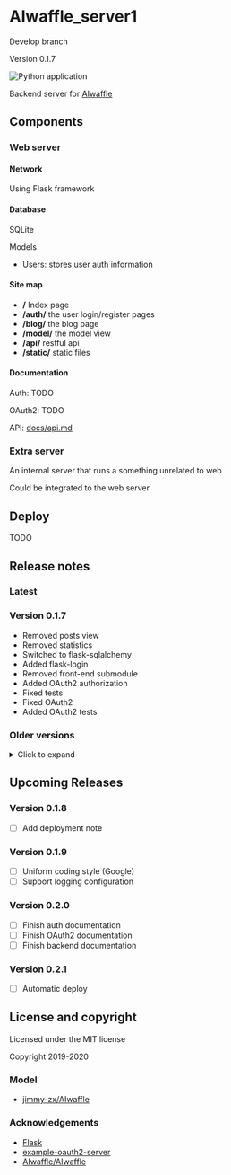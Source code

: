 # AIwaffle_server1

Develop branch

Version 0.1.7

![Python application](https://github.com/AIwaffle/AIwaffle_Server1/workflows/Python%20application/badge.svg?branch=dev)

Backend server for [AIwaffle](https://github.com/AIwaffle)

## Components

### Web server

#### Network

Using Flask framework

#### Database

SQLite

Models
 - Users: stores user auth information
 
#### Site map

 - **/** Index page
 - **/auth/** the user login/register pages
 - **/blog/** the blog page
 - **/model/** the model view
 - **/api/** restful api
 - **/static/** static files
#### Documentation

Auth: TODO

OAuth2: TODO

API: [docs/api.md](docs/api.md)

 
### Extra server

An internal server that runs a something unrelated to web

Could be integrated to the web server

## Deploy
TODO


## Release notes

### Latest

### Version 0.1.7
 - Removed posts view
 - Removed statistics
 - Switched to flask-sqlalchemy
 - Added flask-login
 - Removed front-end submodule
 - Added OAuth2 authorization
 - Fixed tests
 - Fixed OAuth2
 - Added OAuth2 tests
 
### Older versions

<details>
    <summary>Click to expand</summary>
    
<p>

#### Version 0.1.6

 - Updated and fixed routing
 - Updated new submodule

#### Version 0.1.5

 - Completed documentation for statistics
 - Updated tests
 - Added production deployment documentation

#### Version 0.1.4
- Added statistics support

    Records the total requests on the server
       
    Could be accessed via ```/api/statistics/total```
       
    See the api documentation for details

</p>
</details>

## Upcoming Releases

### Version 0.1.8
 - [ ] Add deployment note

### Version 0.1.9
 - [ ] Uniform coding style (Google)
 - [ ] Support logging configuration
 
### Version 0.2.0

 - [ ] Finish auth documentation
 - [ ] Finish OAuth2 documentation
 - [ ] Finish backend documentation

### Version 0.2.1

 - [ ] Automatic deploy
 
## License and copyright

Licensed under the MIT license

Copyright 2019-2020

### Model

 - [jimmy-zx/AIwaffle](https://github.com/jimmy-zx/AIwaffle)


### Acknowledgements

 - [Flask](https://github.com/pallets/flask)
 - [example-oauth2-server](https://github.com/authlib/example-oauth2-server)
 - [AIwaffle/AIwaffle](https://github.com/AIwaffle/AIwaffle)
